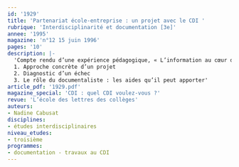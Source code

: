 ```yaml
---
id: '1929'
title: 'Partenariat école-entreprise : un projet avec le CDI '
rubrique: 'Interdisciplinarité et documentation [3e]'
annee: '1995'
magazine: 'n°12 15 juin 1996'
pages: '10'
description: |-
  'Compte rendu d’une expérience pédagogique, « L’information au cœur du dispositif de la réussite en classe de seconde », ayant associé des élèves,  des professeurs de disciplines différentes, une documentaliste et un partenaire extérieur…
  1. Approche concrète d’un projet
  2. Diagnostic d’un échec
  3. Le rôle du documentaliste : les aides qu’il peut apporter'
article_pdf: '1929.pdf'
magazine_special: 'CDI : quel CDI voulez-vous ?'
revue: 'L’école des lettres des collèges'
auteurs:
- Nadine Cabusat
disciplines:
- études interdisciplinaires
niveau_etudes:
- troisième
programmes:
- documentation - travaux au CDI
---
```

